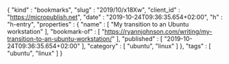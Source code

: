 {
  "kind" : "bookmarks",
  "slug" : "2019/10/x18Xw",
  "client_id" : "https://micropublish.net",
  "date" : "2019-10-24T09:36:35.654+02:00",
  "h" : "h-entry",
  "properties" : {
    "name" : [ "My transition to an Ubuntu workstation" ],
    "bookmark-of" : [ "https://ryannjohnson.com/writing/my-transition-to-an-ubuntu-workstation/" ],
    "published" : [ "2019-10-24T09:36:35.654+02:00" ],
    "category" : [ "ubuntu", "linux" ]
  },
  "tags" : [ "ubuntu", "linux" ]
}
